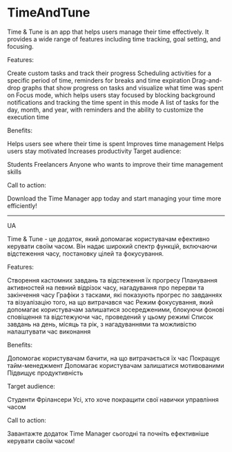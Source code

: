 # TimeAndTune

Time & Tune is an app that helps users manage their time effectively. It provides a wide range of features including time tracking, goal setting, and focusing.

Features:

Create custom tasks and track their progress
Scheduling activities for a specific period of time, reminders for breaks and time expiration
Drag-and-drop graphs that show progress on tasks and visualize what time was spent on
Focus mode, which helps users stay focused by blocking background notifications and tracking the time spent in this mode
A list of tasks for the day, month, and year, with reminders and the ability to customize the execution time

Benefits:

Helps users see where their time is spent
Improves time management
Helps users stay motivated
Increases productivity
Target audience:

Students
Freelancers
Anyone who wants to improve their time management skills

Call to action:

Download the Time Manager app today and start managing your time more efficiently!

-------------------------------------------------------------------------------------------------------------------------------------------------------------
UA

Time & Tune - це додаток, який допомагає користувачам ефективно керувати своїм часом. Він надає широкий спектр функцій, включаючи відстеження часу, постановку цілей та фокусування.

Features:

Створення кастомних завдань та відстеження їх прогресу
Планування активностей на певний відрізок часу, нагадування про перерви та закінчення часу
Графіки з тасками, які показують прогрес по завданнях та візуалізацію того, на що витрачався час
Режим фокусування, який допомагає користувачам залишатися зосередженими, блокуючи фонові сповіщення та відстежуючи час, проведений у цьому режимі
Список завдань на день, місяць та рік, з нагадуваннями та можливістю налаштувати час виконання

Benefits:

Допомогає користувачам бачити, на що витрачається їх час
Покращує тайм-менеджмент
Допомагає користувачам залишатися мотивованими
Підвищує продуктивність

Target audience:

Студенти
Фрілансери
Усі, хто хоче покращити свої навички управління часом

Call to action:

Завантажте додаток Time Manager сьогодні та почніть ефективніше керувати своїм часом!
